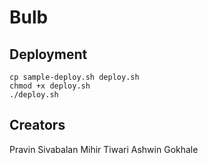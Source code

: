 # Bulb

## Deployment
`cp sample-deploy.sh deploy.sh`
<br>
`chmod +x deploy.sh`
<br>
`./deploy.sh`

## Creators
Pravin Sivabalan
Mihir Tiwari 
Ashwin Gokhale
 
